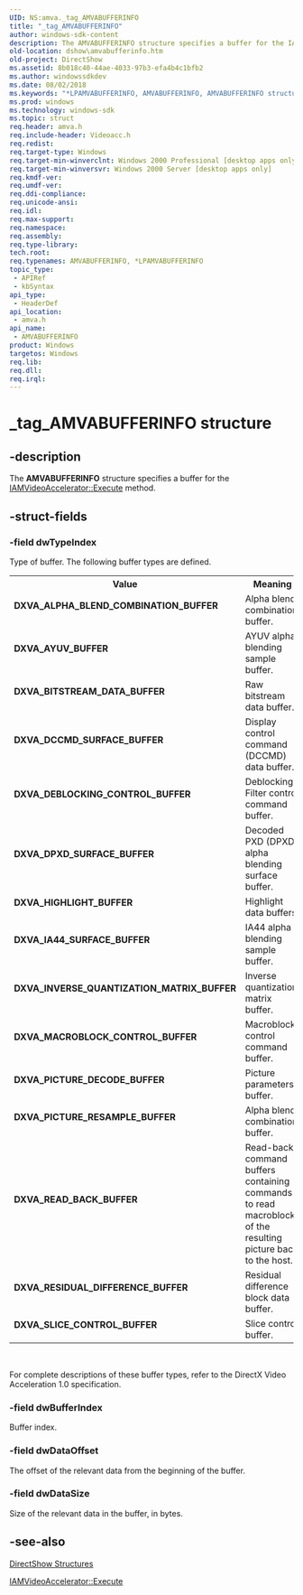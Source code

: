 ```yaml
---
UID: NS:amva._tag_AMVABUFFERINFO
title: "_tag_AMVABUFFERINFO"
author: windows-sdk-content
description: The AMVABUFFERINFO structure specifies a buffer for the IAMVideoAccelerator::Execute method.
old-location: dshow\amvabufferinfo.htm
old-project: DirectShow
ms.assetid: 8b018c40-44ae-4033-97b3-efa4b4c1bfb2
ms.author: windowssdkdev
ms.date: 08/02/2018
ms.keywords: "*LPAMVABUFFERINFO, AMVABUFFERINFO, AMVABUFFERINFO structure [DirectShow], AMVABUFFERINFOStructure, DXVA_ALPHA_BLEND_COMBINATION_BUFFER, DXVA_AYUV_BUFFER, DXVA_BITSTREAM_DATA_BUFFER, DXVA_DCCMD_SURFACE_BUFFER, DXVA_DEBLOCKING_CONTROL_BUFFER, DXVA_DPXD_SURFACE_BUFFER, DXVA_HIGHLIGHT_BUFFER, DXVA_IA44_SURFACE_BUFFER, DXVA_INVERSE_QUANTIZATION_MATRIX_BUFFER, DXVA_MACROBLOCK_CONTROL_BUFFER, DXVA_PICTURE_DECODE_BUFFER, DXVA_PICTURE_RESAMPLE_BUFFER, DXVA_READ_BACK_BUFFER, DXVA_RESIDUAL_DIFFERENCE_BUFFER, DXVA_SLICE_CONTROL_BUFFER, LPAMVABUFFERINFO, LPAMVABUFFERINFO structure pointer [DirectShow], _tag_AMVABUFFERINFO, amva/AMVABUFFERINFO, amva/LPAMVABUFFERINFO, dshow.amvabufferinfo"
ms.prod: windows
ms.technology: windows-sdk
ms.topic: struct
req.header: amva.h
req.include-header: Videoacc.h
req.redist: 
req.target-type: Windows
req.target-min-winverclnt: Windows 2000 Professional [desktop apps only]
req.target-min-winversvr: Windows 2000 Server [desktop apps only]
req.kmdf-ver: 
req.umdf-ver: 
req.ddi-compliance: 
req.unicode-ansi: 
req.idl: 
req.max-support: 
req.namespace: 
req.assembly: 
req.type-library: 
tech.root: 
req.typenames: AMVABUFFERINFO, *LPAMVABUFFERINFO
topic_type:
 - APIRef
 - kbSyntax
api_type:
 - HeaderDef
api_location:
 - amva.h
api_name:
 - AMVABUFFERINFO
product: Windows
targetos: Windows
req.lib: 
req.dll: 
req.irql: 
---
```


# _tag_AMVABUFFERINFO structure


## -description


The <b>AMVABUFFERINFO</b> structure specifies a buffer for the 
        <a href="https://msdn.microsoft.com/12794739-9120-4dc1-b95d-6d390d25726b">IAMVideoAccelerator::Execute</a>  method.


## -struct-fields




### -field dwTypeIndex

Type of buffer. The following buffer types are defined.

<table>
<tr>
<th>Value</th>
<th>Meaning</th>
</tr>
<tr>
<td width="40%"><a id="DXVA_ALPHA_BLEND_COMBINATION_BUFFER"></a><a id="dxva_alpha_blend_combination_buffer"></a><dl>
<dt><b>DXVA_ALPHA_BLEND_COMBINATION_BUFFER</b></dt>
</dl>
</td>
<td width="60%">
Alpha blend combination buffer.

</td>
</tr>
<tr>
<td width="40%"><a id="DXVA_AYUV_BUFFER"></a><a id="dxva_ayuv_buffer"></a><dl>
<dt><b>DXVA_AYUV_BUFFER</b></dt>
</dl>
</td>
<td width="60%">
AYUV alpha blending sample buffer.

</td>
</tr>
<tr>
<td width="40%"><a id="DXVA_BITSTREAM_DATA_BUFFER"></a><a id="dxva_bitstream_data_buffer"></a><dl>
<dt><b>DXVA_BITSTREAM_DATA_BUFFER</b></dt>
</dl>
</td>
<td width="60%">
Raw bitstream data buffer.

</td>
</tr>
<tr>
<td width="40%"><a id="DXVA_DCCMD_SURFACE_BUFFER"></a><a id="dxva_dccmd_surface_buffer"></a><dl>
<dt><b>DXVA_DCCMD_SURFACE_BUFFER</b></dt>
</dl>
</td>
<td width="60%">
Display control command (DCCMD) data buffer.

</td>
</tr>
<tr>
<td width="40%"><a id="DXVA_DEBLOCKING_CONTROL_BUFFER"></a><a id="dxva_deblocking_control_buffer"></a><dl>
<dt><b>DXVA_DEBLOCKING_CONTROL_BUFFER</b></dt>
</dl>
</td>
<td width="60%">
Deblocking Filter control command buffer.

</td>
</tr>
<tr>
<td width="40%"><a id="DXVA_DPXD_SURFACE_BUFFER"></a><a id="dxva_dpxd_surface_buffer"></a><dl>
<dt><b>DXVA_DPXD_SURFACE_BUFFER</b></dt>
</dl>
</td>
<td width="60%">
Decoded PXD (DPXD) alpha blending surface buffer.

</td>
</tr>
<tr>
<td width="40%"><a id="DXVA_HIGHLIGHT_BUFFER"></a><a id="dxva_highlight_buffer"></a><dl>
<dt><b>DXVA_HIGHLIGHT_BUFFER</b></dt>
</dl>
</td>
<td width="60%">
Highlight data buffers.

</td>
</tr>
<tr>
<td width="40%"><a id="DXVA_IA44_SURFACE_BUFFER"></a><a id="dxva_ia44_surface_buffer"></a><dl>
<dt><b>DXVA_IA44_SURFACE_BUFFER</b></dt>
</dl>
</td>
<td width="60%">
IA44 alpha blending sample buffer. 

</td>
</tr>
<tr>
<td width="40%"><a id="DXVA_INVERSE_QUANTIZATION_MATRIX_BUFFER"></a><a id="dxva_inverse_quantization_matrix_buffer"></a><dl>
<dt><b>DXVA_INVERSE_QUANTIZATION_MATRIX_BUFFER</b></dt>
</dl>
</td>
<td width="60%">
Inverse quantization matrix buffer.

</td>
</tr>
<tr>
<td width="40%"><a id="DXVA_MACROBLOCK_CONTROL_BUFFER"></a><a id="dxva_macroblock_control_buffer"></a><dl>
<dt><b>DXVA_MACROBLOCK_CONTROL_BUFFER</b></dt>
</dl>
</td>
<td width="60%">
Macroblock control command buffer.

</td>
</tr>
<tr>
<td width="40%"><a id="DXVA_PICTURE_DECODE_BUFFER"></a><a id="dxva_picture_decode_buffer"></a><dl>
<dt><b>DXVA_PICTURE_DECODE_BUFFER</b></dt>
</dl>
</td>
<td width="60%">
Picture parameters buffer.

</td>
</tr>
<tr>
<td width="40%"><a id="DXVA_PICTURE_RESAMPLE_BUFFER"></a><a id="dxva_picture_resample_buffer"></a><dl>
<dt><b>DXVA_PICTURE_RESAMPLE_BUFFER</b></dt>
</dl>
</td>
<td width="60%">
Alpha blend combination buffer.

</td>
</tr>
<tr>
<td width="40%"><a id="DXVA_READ_BACK_BUFFER"></a><a id="dxva_read_back_buffer"></a><dl>
<dt><b>DXVA_READ_BACK_BUFFER</b></dt>
</dl>
</td>
<td width="60%">
Read-back command buffers containing commands to read macroblocks of the resulting picture back to the host.

</td>
</tr>
<tr>
<td width="40%"><a id="DXVA_RESIDUAL_DIFFERENCE_BUFFER"></a><a id="dxva_residual_difference_buffer"></a><dl>
<dt><b>DXVA_RESIDUAL_DIFFERENCE_BUFFER</b></dt>
</dl>
</td>
<td width="60%">
Residual difference block data buffer. 

</td>
</tr>
<tr>
<td width="40%"><a id="DXVA_SLICE_CONTROL_BUFFER"></a><a id="dxva_slice_control_buffer"></a><dl>
<dt><b>DXVA_SLICE_CONTROL_BUFFER</b></dt>
</dl>
</td>
<td width="60%">
Slice control buffer.

</td>
</tr>
</table>
 

For complete descriptions of these buffer types, refer to the DirectX Video Acceleration 1.0 specification.


### -field dwBufferIndex

Buffer index.
          


### -field dwDataOffset

The offset of the relevant data from the beginning of the buffer.
          


### -field dwDataSize

Size of the relevant data in the buffer, in bytes.
          


## -see-also




<a href="https://msdn.microsoft.com/378f6f43-5c05-4ae4-be24-956f9fc0cacf">DirectShow Structures</a>



<a href="https://msdn.microsoft.com/12794739-9120-4dc1-b95d-6d390d25726b">IAMVideoAccelerator::Execute</a>
 

 

